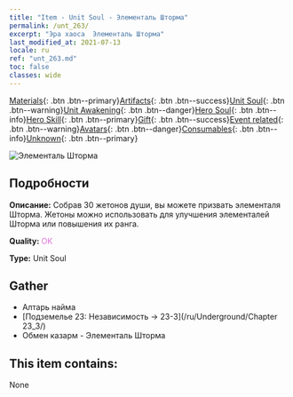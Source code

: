 ```yaml
---
title: "Item - Unit Soul - Элементаль Шторма"
permalink: /unt_263/
excerpt: "Эра хаоса  Элементаль Шторма"
last_modified_at: 2021-07-13
locale: ru
ref: "unt_263.md"
toc: false
classes: wide
---
```

 [Materials](/ItemsRU/){: .btn .btn--primary}[Artifacts](/ItemsRU/Artifacts/){: .btn .btn--success}[Unit Soul](/ItemsRU/UnitSoul/){: .btn .btn--warning}[Unit Awakening](/ItemsRU/UnitAwakening/){: .btn .btn--danger}[Hero Soul](/ItemsRU/HeroSoul/){: .btn .btn--info}[Hero Skill](/ItemsRU/HeroSkill/){: .btn .btn--primary}[Gift](/ItemsRU/Gift/){: .btn .btn--success}[Event related](/ItemsRU/Events/){: .btn .btn--warning}[Avatars](/ItemsRU/Avatars/){: .btn .btn--danger}[Consumables](/ItemsRU/Consumables/){: .btn .btn--info}[Unknown](/ItemsRU/Unknown/){: .btn .btn--primary}

 ![Элементаль Шторма](/images/u/ti_leiyuansu2.jpg)

## Подробности
 **Описание:** Собрав 30 жетонов души, вы можете призвать элементаля Шторма. Жетоны можно использовать для улучшения элементалей Шторма или повышения их ранга.

 **Quality:** <span style="color: #DA70D6">OK</span>

 **Type:** Unit Soul

## Gather

*    Алтарь найма 
*    [Подземелье 23: Независимость -> 23-3](/ru/Underground/Chapter 23_3/) 
*    Обмен казарм - Элементаль Шторма 

## This item contains:

  None

